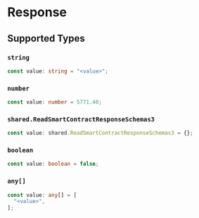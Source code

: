 # Response


## Supported Types

### `string`

```typescript
const value: string = "<value>";
```

### `number`

```typescript
const value: number = 5771.40;
```

### `shared.ReadSmartContractResponseSchemas3`

```typescript
const value: shared.ReadSmartContractResponseSchemas3 = {};
```

### `boolean`

```typescript
const value: boolean = false;
```

### `any[]`

```typescript
const value: any[] = [
  "<value>",
];
```

